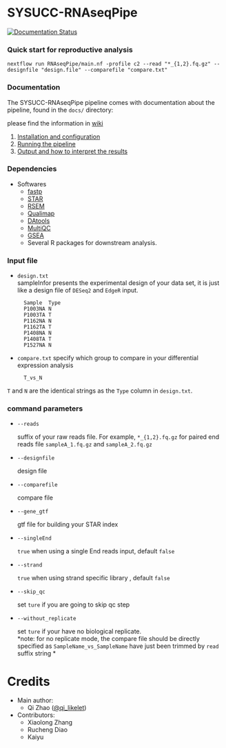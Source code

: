 
# SYSUCC-RNAseqPipe
[![Documentation Status](https://readthedocs.org/projects/rnaseqpipe/badge/?version=latest)](https://rnaseqpipe.readthedocs.io/en/latest/?badge=latest)


### Quick start  for reproductive analysis 

    nextflow run RNAseqPipe/main.nf -profile c2 --read "*_{1,2}.fq.gz" --designfile "design.file" --comparefile "compare.txt"

### Documentation
The SYSUCC-RNAseqPipe pipeline comes with documentation about the pipeline, found in the `docs/` directory:  

please find the information in [wiki](https://github.com/likelet/RNAseqPipe/wiki)  

1. [Installation and configuration](docs/Installation.md)
2. [Running the pipeline](docs/usage.md)
3. [Output and how to interpret the results](docs/output.md)



### Dependencies 
* Softwares 
    * [fastp](https://github.com/OpenGene/fastp)
    * [STAR](https://github.com/alexdobin/STAR)
    * [RSEM](https://deweylab.github.io/RSEM/)
    * [Qualimap](http://qualimap.bioinfo.cipf.es/)
    * [DAtools](https://github.com/likelet/DAtools)
    * [MultiQC](https://github.com/ewels/MultiQC)
    * [GSEA](http://software.broadinstitute.org/gsea/index.jsp)  
    * Several R packages for downstream analysis.

### Input file  

* `design.txt`  
sampleInfor presents the experimental design of your data set, it is just like a design file of `DESeq2` and `EdgeR` input.  

        Sample	Type
        P1003NA	N
        P1003TA	T
        P1162NA	N
        P1162TA	T
        P1408NA	N
        P1408TA	T
        P1527NA	N
        
* `compare.txt`
specify which group to compare in your differential expression analysis 
        
        T_vs_N
       
`T` and `N` are the identical strings as the `Type` column in `design.txt`.


### command parameters 



* `--reads`  
    
    suffix of your raw reads file. For example, `*_{1,2}.fq.gz` for paired end reads file `sampleA_1.fq.gz` and `sampleA_2.fq.gz `  
    
* `--designfile`  
    
    design file  
    
* `--comparefile`  
    
    compare file 
    
* `--gene_gtf`  
    
    gtf file for building your STAR index 

* `--singleEnd`  
    
    `true` when using a single End reads input, default `false` 

* `--strand`  
    
    `true` when using strand specific library , default `false` 
     
* `--skip_qc`   

    set `ture` if you are going to skip qc step 
    
* `--without_replicate`   

    set `ture` if your have no biological replicate.       
    *note: for no replicate mode, the compare file should be directly specified as `SampleName_vs_SampleName` have just been trimmed by `read` suffix string *  
    
# Credits 
* Main author:
  * Qi Zhao ([@qi_likelet](https://github.com/likelet/))
* Contributors:
  * Xiaolong Zhang
  * Rucheng Diao
  * Kaiyu 
